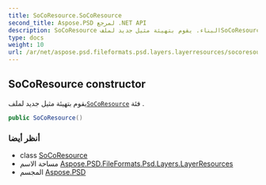 ```yaml
---
title: SoCoResource.SoCoResource
second_title: Aspose.PSD لمرجع .NET API
description: SoCoResource البناء. يقوم بتهيئة مثيل جديد لملفSoCoResource فئة .
type: docs
weight: 10
url: /ar/net/aspose.psd.fileformats.psd.layers.layerresources/socoresource/socoresource/
---
```

## SoCoResource constructor

يقوم بتهيئة مثيل جديد لملف[`SoCoResource`](../) فئة .

```csharp
public SoCoResource()
```

### أنظر أيضا

* class [SoCoResource](../)
* مساحة الاسم [Aspose.PSD.FileFormats.Psd.Layers.LayerResources](../../socoresource/)
* المجسم [Aspose.PSD](../../../)


